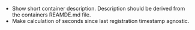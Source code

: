 * Show short container description. Description should be derived
from the containers REAMDE.md file.
* Make calculation of seconds since last registration timestamp agnostic.
